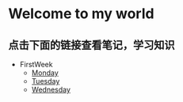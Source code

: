 # Welcome to my world
## 点击下面的链接查看笔记，学习知识
- FirstWeek
	- [Monday](https://zmonely.github.io/zmOnely/Monday)
	- [Tuesday](https://zmonely.github.io/zmOnely/Tuesday)
	- [Wednesday](https://zmonely.github.io/zmOnely/Wednesday)

